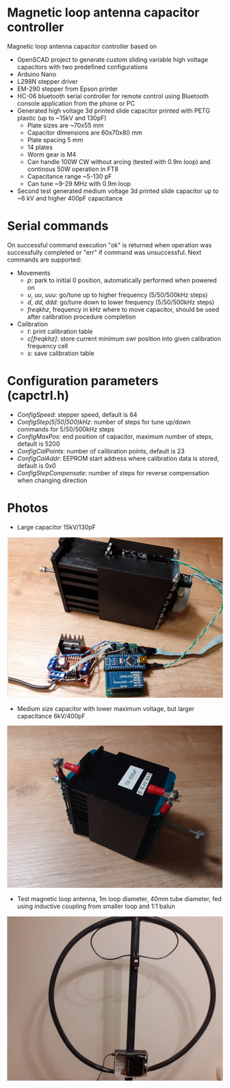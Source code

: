 # Magnetic loop antenna capacitor controller
Magnetic loop antenna capacitor controller based on 
 - OpenSCAD project to generate custom sliding variable high voltage capacitors with two predefined configurations
 - Arduino Nano
 - L298N stepper driver
 - EM-290 stepper from Epson printer
 - HC-06 bluetooth serial controller for remote control using Bluetooth console application from the phone or PC
 - Generated high voltage 3d printed slide capacitor printed with PETG plastic (up to ~15kV and 130pF)
   - Plate sizes are ~70x55 mm
   - Capacitor dimensions are 60x70x80 mm
   - Plate spacing 5 mm
   - 14 plates
   - Worm gear is M4
   - Can handle 100W CW without arcing (tested with 0.9m loop) and continous 50W operation in FT8
   - Capacitance range ~5-130 pF
   - Can tune ~9-29 MHz with 0.9m loop
 - Second test generated medium voltage 3d printed slide capacitor up to ~6 kV and higher 400pF capacitance

# Serial commands
On successful command execution "ok" is returned when operation was successfully completed or "err" if command was unsuccessful. Next commands are supported:
 - Movements
   - *p*: park to initial 0 position, automatically performed when powered on
   - *u*, *uu*, *uuu*: go/tune up to higher frequency (5/50/500kHz steps)
   - *d*, *dd*, *ddd*: go/tune down to lower frequency (5/50/500kHz steps)
   - *freqkhz*, frequency in kHz where to move capacitor, should be used after calibration procedure completion
 - Calibration
   - *t*: print calibration table
   - *c[freqkhz]*: store current minimum swr position into given calibration frequency cell
   - *s*: save calibration table

# Configuration parameters (capctrl.h)
 - *ConfigSpeed*: stepper speed, default is 64
 - *ConfigStep(5|50|500)kHz*: number of steps for tune up/down commands for 5/50/500kHz steps
 - *ConfigMaxPos*: end position of capacitor, maximum number of steps, default is 5200
 - *ConfigCalPoints*: number of calibration points, default is 23
 - *ConfigCalAddr*: EEPROM start address where calibration data is stored, default is 0x0
 - *ConfigStepCompensate*: number of steps for reverse compensation when changing direction

# Photos

- Large capacitor 15kV/130pF

![alt text](extras/images/magloop.png)

-  Medium size capacitor with lower maximum voltage, but larger capacitance 6kV/400pF

![alt text](extras/images/magloop2.png)

- Test magnetic loop antenna, 1m loop diameter, 40mm tube diameter, fed using inductive coupling from smaller loop and 1:1 balun

![alt text](extras/images/magloop_test.png)

